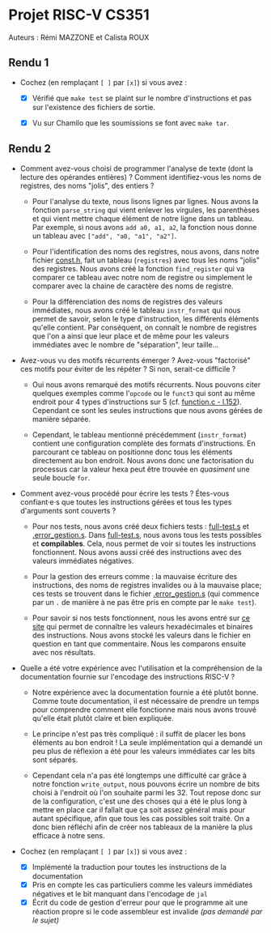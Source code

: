 # Projet RISC-V CS351

Auteurs : Rémi MAZZONE et Calista ROUX

## Rendu 1

* Cochez (en remplaçant `[ ]` par `[x]`) si vous avez :
  - [x] Vérifié que `make test` se plaint sur le nombre d'instructions et pas
      sur l'existence des fichiers de sortie.
  - [x] Vu sur Chamilo que les soumissions se font avec `make tar`.


## Rendu 2

* Comment avez-vous choisi de programmer l'analyse de texte (dont la lecture
des opérandes entières) ? Comment identifiez-vous les noms de registres, des noms "jolis", des entiers ?

  - Pour l'analyse du texte, nous lisons lignes par lignes. Nous avons la fonction `parse_string` qui vient enlever les virgules, les parenthèses et qui vient mettre chaque élément de notre ligne dans un tableau. Par exemple, si nous avons `add a0, a1, a2`, la fonction nous donne un tableau avec `["add", "a0, "a1", "a2"]`.
  
  - Pour l'identification des noms des registres, nous avons, dans notre fichier [const.h](assembler/const.h#L15), fait un tableau (`registres`) avec tous les noms "jolis" des registres. Nous avons créé la fonction `find_register` qui va comparer ce tableau avec notre nom de registre ou simplement le comparer avec la chaine de caractère des noms de registre.
  
  - Pour la différenciation des noms de registres des valeurs immédiates, nous avons créé le tableau `instr_format` qui nous permet de savoir, selon le type d'instruction, les différents éléments qu'elle contient. Par conséquent, on connaît le nombre de registres que l'on a ainsi que leur place et de même pour les valeurs immédiates avec le nombre de "séparation", leur taille... 


* Avez-vous vu des motifs récurrents émerger ? Avez-vous "factorisé" ces motifs
pour éviter de les répéter ? Si non, serait-ce difficile ?

  - Oui nous avons remarqué des motifs récurrents. Nous pouvons citer quelques exemples comme l'`opcode` ou le `funct3`  qui sont au même endroit pour 4 types d'instructions sur 5 (cf. [function.c - l.152](assembler/function.c#L152)). Cependant ce sont les seules instructions que nous avons gérées de manière séparée.

  - Cependant, le tableau mentionné précédemment (`instr_format`) contient une configuration complète des formats d'instructions. En parcourant ce tableau on positionne donc tous les éléments directement au bon endroit. Nous avons donc une factorisation du processus car la valeur hexa peut être trouvée en _quasiment_ une seule boucle `for`.

* Comment avez-vous procédé pour écrire les tests ? Étes-vous confiant·e·s que
toutes les instructions gérées et tous les types d'arguments sont couverts ?

  - Pour nos tests, nous avons créé deux fichiers tests : [full-test.s](assembler/full-test.s) et [.error_gestion.s](assembler/.error_gestion.s). Dans [full-test.s](assembler/full-test.s), nous avons tous les tests possibles et **compilables**. Cela, nous permet de voir si toutes les instructions fonctionnent. Nous avons aussi créé des instructions avec des valeurs immédiates négatives.
  
  - Pour la gestion des erreurs comme : la mauvaise écriture des instructions, des noms de registres invalides ou à la mauvaise place; ces tests se trouvent dans le fichier [.error_gestion.s](assembler/.error_gestion.s) (qui commence par un `.` de manière à ne pas être pris en compte par le `make test`).
  
  - Pour savoir si nos tests fonctionnent, nous les avons entré sur [ce site](https://luplab.gitlab.io/rvcodecjs/) qui permet de connaître les valeurs hexadécimales et binaires des instructions. Nous avons stocké les valeurs dans le fichier en question en tant que commentaire. Nous les comparons ensuite avec nos résultats.

* Quelle a été votre expérience avec l'utilisation et la compréhension de la
documentation fournie sur l'encodage des instructions RISC-V ?

  - Notre expérience avec la documentation fournie a été plutôt bonne. Comme toute documentation, il est nécessaire de prendre un temps pour comprendre comment elle fonctionne mais nous avons trouvé qu'elle était plutôt claire et bien expliquée.

  - Le principe n'est pas très compliqué : il suffit de placer les bons éléments au bon endroit ! La seule implémentation qui a demandé un peu plus de réflexion a été pour les valeurs immédiates car les bits sont séparés.

  - Cependant cela n'a pas été longtemps une difficulté car grâce à notre fonction `write_output`, nous pouvons écrire un nombre de bits choisi à l'endroit où l'on souhaite parmi les 32. Tout repose donc sur de la configuration, c'est une des choses qui a été le plus long à mettre en place car il fallait que ça soit assez général mais pour autant spécifique, afin que tous les cas possibles soit traité. On a donc bien réfléchi afin de créer nos tableaux de la manière la plus efficace à notre sens.
   
* Cochez (en remplaçant `[ ]` par `[x]`) si vous avez :
  - [X] Implémenté la traduction pour toutes les instructions de la documentation
  - [X] Pris en compte les cas particuliers comme les valeurs immédiates négatives et le bit manquant dans l'encodage de `jal`
  - [X] Écrit du code de gestion d'erreur pour que le programme ait une réaction propre si le code assembleur est invalide _(pas demandé par le sujet)_

<!-- 
## Rendu 3

Questions à remplir _avant_ de programmer l'émulateur (10 lignes sont conseillées à chaque fois pour bien y réfléchir) :

* Listez tous les éléments matériels auxquels vous pouvez penser dont l'émulateur doit reproduire le comportement, et déduisez-en une liste de toutes les tâches individuelles de l'émulateur.

[COMPLÉTER ICI]

* Quelle fonction de la bibliothèque standard pouvez-vous utiliser pour lire les valeurs listées dans le fichier `.hex` sans vous casser la tête ? (Indice : ces valeurs ont été écrites avec `fprintf()`.)

[COMPLÉTER ICI]

* Décrivez comment vous allez répartir les tâches de l'émulateur en différents fichiers, ou ne pas les répartir et tout faire dans le même fichier. Expliquez les avantages de votre choix.

[COMPLÉTER ICI]

Questions à remplir _après_ avoir programmé l'émulateur :

* Aviez-vous réussi à listé toutes les tâches dans la première question ? Rétrospectivement, y a-t-il des tâches dont vous aviez sous-estimé ou sur-estimé la complexité ?

[COMPLÉTER ICI]

* Avez-vous compris le fonctionnement de chaque instruction à partir de la
documentation fournie ? Si non, quels sont les points obscurs ?

[COMPLÉTER ICI]

* Quels exemples de programmes avez-vous choisi pour tester le calcul ? Les
comparaisons et sauts ? La mémoire ?

[COMPLÉTER ICI]

* Reste-t-il des bugs que vous avez découverts et pas corrigés ?

[COMPLÉTER ICI]

* D'autres remarques sur votre programme ?

[COMPLÉTER ICI]

* Cochez (en remplaçant `[ ]` par `[x]`) si vous avez :**
  - [ ] Implémenté l'émulation de toutes les instructions gérées par le rendu 2.
  - [ ] Implémenté l'émulation de toutes les instructions.
  - [ ] Tous vos tests qui passent.
  - [ ] Vérifié que vous tests couvrent toutes les instructions émulées.
  - [ ] Testé les cas particuliers : valeurs négatives, overflows...
  - [ ] Testé les cas d'erreur : division par zéro, sauts invalides... _(pas demandé par le sujet)_
  - [ ] Un port fonctionnel de DOOM pour votre émulateur.

* Des retours sur le projet en général ?

[COMPLÉTER ICI]
-->